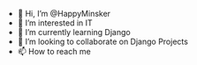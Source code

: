 - 👋 Hi, I’m @HappyMinsker
- 👀 I’m interested in IT
- 🌱 I’m currently learning Django
- 💞️ I’m looking to collaborate on Django Projects
- 📫 How to reach me 

<!---
HappyMinsker/HappyMinsker is a ✨ special ✨ repository because its `README.md` (this file) appears on your GitHub profile.
You can click the Preview link to take a look at your changes.
--->

